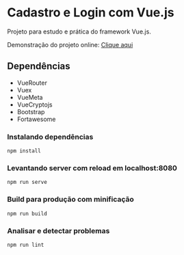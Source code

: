 # Cadastro e Login com Vue.js
Projeto para estudo e prática do framework Vue.js.

Demonstração do projeto online: [Clique aqui](http://cl-vuejs.epizy.com/)

## Dependências
- VueRouter
- Vuex
- VueMeta
- VueCryptojs
- Bootstrap
- Fortawesome

### Instalando dependências 
``` npm install ```

### Levantando server com reload em localhost:8080
``` npm run serve ```

### Build para produção com minificação
``` npm run build ```

### Analisar e detectar problemas
``` npm run lint ```